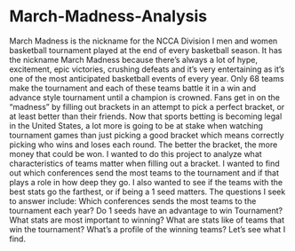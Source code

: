 # March-Madness-Analysis
   March Madness is the nickname for the NCCA Division I men and women basketball tournament played at the end of every basketball season. 
It has the nickname March Madness because there’s always a lot of hype, excitement, epic victories, crushing defeats and it’s very 
entertaining as it’s one of the most anticipated basketball events of every year. 
Only 68 teams make the tournament and each of these teams battle it in a win and advance style tournament until a champion is crowned. 
Fans get in on the “madness” by filling out brackets in an attempt to pick a perfect bracket, or at least better than their friends. 
Now that sports betting is becoming legal in the United States, a lot more is going to be at stake when watching tournament games than 
just picking a good bracket which means correctly picking who wins and loses each round. 
The better the bracket, the more money that could be won. I wanted to do this project to analyze what characteristics of teams matter 
when filling out a bracket. 
I wanted to find out which conferences send the most teams to the tournament and if that plays a role in how deep they go. 
I also wanted to see if the teams with the best stats go the farthest, or if being a 1 seed matters. 
The questions I seek to answer include: Which conferences sends the most teams to the tournament each year? 
Do 1 seeds have an advantage to win Tournament? What stats are most important to winning? 
What are stats like of teams that win the tournament? 
What’s a profile of the winning teams? Let’s see what I find.
